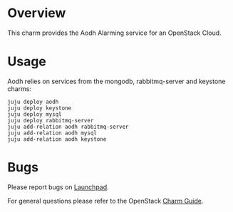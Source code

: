 # Overview

This charm provides the Aodh Alarming service for an OpenStack Cloud.

# Usage

Aodh relies on services from the mongodb, rabbitmq-server and keystone charms:

    juju deploy aodh
    juju deploy keystone
    juju deploy mysql
    juju deploy rabbitmq-server
    juju add-relation aodh rabbitmq-server
    juju add-relation aodh mysql
    juju add-relation aodh keystone

# Bugs

Please report bugs on [Launchpad](https://bugs.launchpad.net/charms/+source/aodh/+filebug).

For general questions please refer to the OpenStack [Charm Guide](http://docs.openstack.org/developer/charm-guide/).
